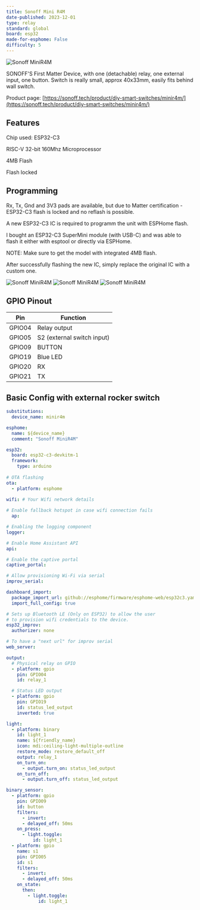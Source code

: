 ```yaml
---
title: Sonoff Mini R4M
date-published: 2023-12-01
type: relay
standard: global
board: esp32
made-for-esphome: False
difficulty: 5
---
```


![Sonoff MiniR4M](sonoff-mini-r4m.jpg "Product Image")

SONOFF'S First Matter Device, with one (detachable) relay, one external input, one button. Switch is really small, approx 40x33mm, easily fits behind wall switch.

Product page: [https://sonoff.tech/product/diy-smart-switches/minir4m/](https://sonoff.tech/product/diy-smart-switches/minir4m/)

## Features

Chip used: ESP32-C3

RISC-V 32-bit 160Mhz Microprocessor

4MB Flash

Flash locked

## Programming

Rx, Tx, Gnd and 3V3 pads are available, but due to Matter certification - ESP32-C3 flash is locked and no reflash is possible.

A new ESP32-C3 IC is required to programm the unit with ESPHome flash.

I bought an ESP32-C3 SuperMini module (with USB-C) and was able to flash it either with esptool or directly via ESPHome.

NOTE: Make sure to get the model with integrated 4MB flash.

After successfully flashing the new IC, simply replace the original IC with a custom one.

![Sonoff MiniR4M](view_top.jpg "Top View")
![Sonoff MiniR4M](view_side.jpg "Side View")
![Sonoff MiniR4M](view_ic.jpg "IC View")

## GPIO Pinout

| Pin    | Function                   |
|--------|----------------------------|
| GPIO04 | Relay output               |
| GPIO05 | S2 (external switch input) |
| GPIO09 | BUTTON                     |
| GPIO19 | Blue LED                   |
| GPIO20 | RX                         |
| GPIO21 | TX                         |

## Basic Config with external rocker switch

```yaml
substitutions:
  device_name: minir4m

esphome:
  name: ${device_name}
  comment: "Sonoff MiniR4M"

esp32:
  board: esp32-c3-devkitm-1
  framework:
    type: arduino
    
# OTA flashing
ota:
  - platform: esphome

wifi: # Your Wifi network details
  
# Enable fallback hotspot in case wifi connection fails  
  ap:

# Enabling the logging component
logger:

# Enable Home Assistant API
api:

# Enable the captive portal
captive_portal:

# Allow provisioning Wi-Fi via serial
improv_serial:

dashboard_import:
  package_import_url: github://esphome/firmware/esphome-web/esp32c3.yaml@v2
  import_full_config: true

# Sets up Bluetooth LE (Only on ESP32) to allow the user
# to provision wifi credentials to the device.
esp32_improv:
  authorizer: none

# To have a "next url" for improv serial
web_server:

output:
  # Physical relay on GPIO
  - platform: gpio
    pin: GPIO04
    id: relay_1

  # Status LED output
  - platform: gpio
    pin: GPIO19
    id: status_led_output
    inverted: true

light:
  - platform: binary
    id: light_1
    name: ${friendly_name}
    icon: mdi:ceiling-light-multiple-outline
    restore_mode: restore_default_off
    output: relay_1
    on_turn_on:
      - output.turn_on: status_led_output
    on_turn_off:
      - output.turn_off: status_led_output

binary_sensor:
  - platform: gpio
    pin: GPIO09
    id: button
    filters:
      - invert:
      - delayed_off: 50ms
    on_press:
      - light.toggle:
          id: light_1
  - platform: gpio
    name: s1
    pin: GPIO05
    id: s1
    filters:
      - invert:
      - delayed_off: 50ms
    on_state:
      then:
        - light.toggle:
            id: light_1
```
